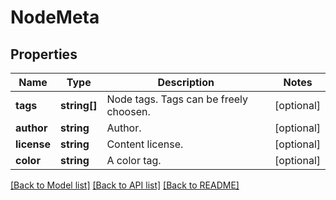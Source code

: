 # NodeMeta

## Properties
Name | Type | Description | Notes
------------ | ------------- | ------------- | -------------
**tags** | **string[]** | Node tags. Tags can be freely choosen. | [optional] 
**author** | **string** | Author. | [optional] 
**license** | **string** | Content license. | [optional] 
**color** | **string** | A color tag. | [optional] 

[[Back to Model list]](../README.md#documentation-for-models) [[Back to API list]](../README.md#documentation-for-api-endpoints) [[Back to README]](../README.md)



